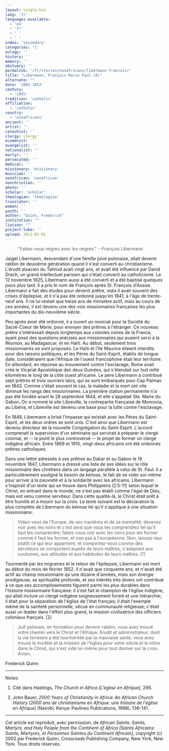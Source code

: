 ```yaml
---
layout: single-bio
lang: 'fr'
languages-available:
  - 'en'
  - 'fr'
  - ' '
  - ' '
index: 'secondary'
categories: 'l'
eulogy: ''
history: ''
memory: ''
obituary: ''
permalink: '/fr/stories/nonafricans/libermann-francois/'
title: "Libermann, François Marie Paul (A)"
alternate: ""
date: '1802-1852'
century:
  - '19th'
tradition: 'catholic'
affiliation:
  - 'catholic'
country:
  - 'nonafricans'
ancient: ''
artist: ''
catechist: ''
clergy: clergy'
ecumenist: ''
evangelist: ''
nationalist: ''
martyr: ''
persecuted: ''
medical: ''
missionary: 'missionary'
musician: ''
nonafrican: 'nonafrican'
nonchristian: ''
photo: ''
scholar: 'scholar'
theologian: 'theologian'
translator: ''
women: ''
youth: ''
author: "Quinn, Frederick"
institution: ""
liaison: ""
project-luke: ''
upload: 2011-01-01
---
```




> "Faites-vous nègres avec les nègres." --François Libermann

Jaigel Libermann, descendant d'une famille juive polonaise, allait devenir rabbin de deuxième génération quand il s'est converti au christianisme. L'érudit alsacien du Talmud avait vingt ans, et avait été influencé par David Drach, un grand intellectuel parisien qui s'était converti au catholicisme. Le 12 novembre 1825, Libermann aussi a été converti et a été baptisé quelques jours plus tard. Il a pris le nom de François après St. François d'Assise. Libermann a fait des études pour devenir prêtre, mais il avait souvent des crises d'épilepsie, et il n'a pas été ordonné jusqu'en 1841, à l'âge de trente-neuf ans. Il ne lui restait que treize ans de ministère actif, mais au cours de ces années, il est devenu une des voix missionnaires françaises les plus importantes du dix-neuvième siècle.

Peu après avoir été ordonné, il a ouvert un noviciat pour la Société du Sacré-Coeur de Marie, pour envoyer des prêtres à l'étranger. Ce nouveau prêtre s'intéressait depuis longtemps aux colonies noires de la France, ayant posé des questions précises aux missionnaires qui avaient servi à la Réunion, au Madagascar, et en Haïti. Au début, seulement trois missionnaires se sont proposés. Le Haïti et l'île Maurice étaient interdits pour des raisons politiques, et les Pères du Saint-Esprit, établis de longue date, considéraient que l'Afrique de l'ouest francophone était leur territoire. En attendant, en réponse au mouvement contre l'esclavage, Rome avait crée le Vicariat Apostolique des deux Guinées, qui s'étendait sur huit mille kilomètres le long de la côte ouest africaine. Le père Libermann a contribué sept prêtres et trois ouvriers laïcs, qui se sont embarqués pour Cap Palmas en 1843. Comme c'était souvent le cas, la maladie et la mort ont vite diminué les rangs des missionnaires. La première station permanente n'a pas été fondée avant le 28 septembre 1844, et elle s'appelait Ste. Marie du Gabon. On a nommé le site Libreville, la contrepartie française de Monrovia, au Libéria, et Libreville est devenu une base pour la lutte contre l'esclavage.

En 1848, Libermann a brisé l'impasse qui existait avec les Pères du Saint-Esprit, et les deux ordres se sont unis. C'est ainsi que Libermann est devenu directeur de la nouvelle Congrégation du Saint-Esprit. L'accord comprenait la supervision d'un séminaire qui servirait à préparer le clergé colonial, et -- le point le plus controversé -- le projet de former un clergé indigène africain. Entre 1869 et 1910, vingt-deux africains ont été ordonnés prêtres catholiques.

Dans une lettre adressée à ses prêtres au Dakar et au Gabon le 19 novembre 1847, Libermann a dressé une liste de ses idées sur le rôle missionnaire des chrétiens dans un langage parallèle à celui de St. Paul. Il a particulièrement souligné le besoin de *k&eacute;nose*, le fait de se vider soi-même pour arriver à la pauvreté et à la solidarité avec les africains. Libermann s'inspirait d'un texte qui se trouve dans Philippiens (2:5-11) selon lequel le Christ, en entrant dans le monde, ne s'est pas établi comme l'égal de Dieu, mais est venu comme serviteur. Dans cette qualité-là, le Christ était prêt à être humilié et à mourir sur la croix. Le texte suivant est la déclaration la plus complète de Libermann du *k&eacute;nose* tel qu'il s'applique à une situation missionnaire:

> Videz-vous de l'Europe, de ses manières et de sa mentalité; devenez noir avec les noirs et c'est ainsi que vous les comprendrez tel qu'il faut les comprendre; faites-vous noir avec les noirs pour les former comme il faut les former, et non pas à l'européenne. Non, laissez-leur plutôt ce qui leur appartient, et comportez-vous comme des serviteurs se comportent auprès de leurs maîtres, s'adaptant aux coutumes, aux attitudes et aux habitudes de leurs maîtres. [1]

Tourmenté par les migraines et le retour de l'épilepsie, Libermann est mort au début du mois de février 1852. Il n'avait que cinquante ans, et n'avait été actif au champ missionnaire qu'une dizaine d'années, mais son énergie prodigieuse, sa spiritualité profonde, et ses intérêts très divers ont contribué à ce que ses accomplissements figurent parmi les plus durables dans l'histoire missionnaire française: il s'est fait le champion de l'église indigène, qui allait inclure un clergé indigène soigneusement formé et une hiérarchie; il était pour la séparation de l'église de l'état français; il était l'exemple même de la sainteté personnelle, vécue en communauté religieuse; c'était aussi un leader dans l'effort plus grand, la mission civilisatrice des officiers coloniaux français. [2]

> Juif polonais, en formation pour devenir rabbin, vous avez trouvé votre chemin vers le Christ et l'Afrique. Erudit et administrateur, dont la vie terrestre a été tourmentée par la mauvaise santé, vous avez trouvé le modèle et la mission de l'église pour votre siècle et le nôtre dans le Christ, qui s'est vidé lui-même pour tout donner sur la croix. Amen.

Frederick Quinn

---

Notes:

1. Cité dans Hastings, *The Church in Africa [L'église en Afrique]*, 296.

2. John Bauer, *2000 Years of Christianity in Africa: An African Church History [2000 ans de christianisme en Afrique: une histoire de l'église en Afrique]* (Nairobi, Kenya: Paulines Publications, 1998), 136-141.

---

Cet article est reproduit, avec permission, de *African Saints: Saints, Martyrs, and Holy People from the Continent of Africa [Saints Africains: Saints, Martyres, et Personnes Saintes du Continent Africain]*, copyright (c) 2002 par Frederick Quinn, Crossroads Publishing Company, New York, New York. Tous droits réservés.
